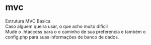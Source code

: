 # mvc
Estrutura MVC Básica <br>
Caso alguem queira usar, o que acho muito dificil<br/>
Mude o .htaccess para o o caminho de sua preferencia e também o config.php para suas informações de banco de dados.
